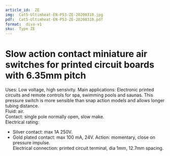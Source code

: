 ```yaml
---
article_id:  ZE
img:  Cat5-Ultimheat-EN-P53-ZE-20200310.jpg
pdf:  Cat5-Ultimheat-EN-P53-ZE-20200310.pdf
format:  diva-v1
sku:  Type ZE
---
```

# Slow action contact miniature air switches for printed circuit boards with 6.35mm pitch

Uses: Low voltage, high sensivity.
Main applications: Electronic printed circuits and remote controls for spa, 
swimming pools and saunas. This pressure switch is more sensible than snap 
action models and allows longer tubing distance.  
Fluid: air.  
Contact: single pole normally open, slow make.  
Electrical rating:
- Silver contact: max 1A 250V.
- Gold plated contact: max 100 mA, 24V.
Action: momentary, close on pressure impulse.  
Electrical connection: printed circuit terminal, dia 1mm, 12.7mm spacing.  

